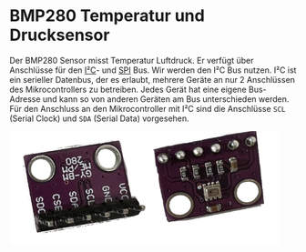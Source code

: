 # BMP280 Temperatur und Drucksensor

Der BMP280 Sensor misst Temperatur Luftdruck. Er verfügt über Anschlüsse für
den [I²C](https://de.wikipedia.org/wiki/I%C2%B2C)- und
[SPI](https://de.wikipedia.org/wiki/Serial_Peripheral_Interface) Bus. Wir
werden den I²C Bus nutzen. I²C ist ein serieller Datenbus, der es erlaubt,
mehrere Geräte an nur 2 Anschlüssen des Mikrocontrollers zu betreiben.  Jedes
Gerät hat eine eigene Bus-Adresse und kann so von anderen Geräten am Bus
unterschieden werden. Für den Anschluss an den Mikrocontroller mit I²C sind die
Anschlüsse `SCL` (Serial Clock) und `SDA` (Serial Data) vorgesehen.

<img src=".images/bmp280.png" height=200>

